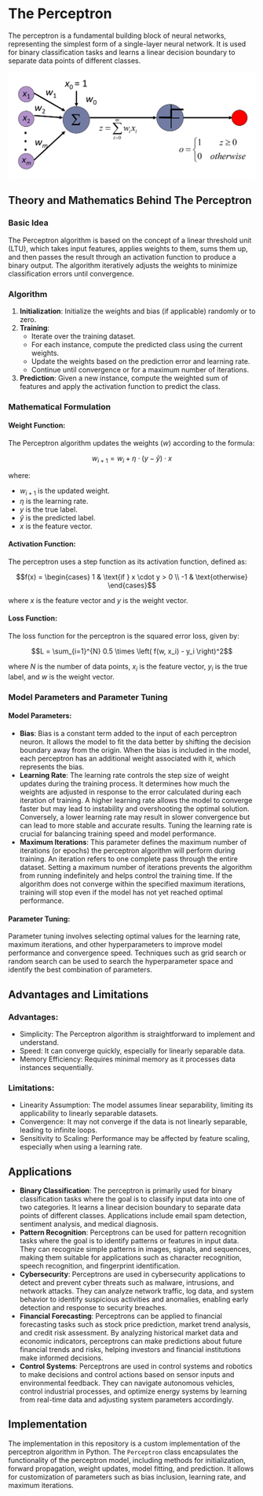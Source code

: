 # The Perceptron

The perceptron is a fundamental building block of neural networks, representing the simplest form of a single-layer neural network. It is used for binary classification tasks and learns a linear decision boundary to separate data points of different classes.

![image](https://github.com/kjarjoura/INDE577/blob/main/Images/per.png)

## Theory and Mathematics Behind The Perceptron

### Basic Idea

The Perceptron algorithm is based on the concept of a linear threshold unit (LTU), which takes input features, applies weights to them, sums them up, and then passes the result through an activation function to produce a binary output. The algorithm iteratively adjusts the weights to minimize classification errors until convergence.

### Algorithm

1. **Initialization**: Initialize the weights and bias (if applicable) randomly or to zero.
2. **Training**:
   - Iterate over the training dataset.
   - For each instance, compute the predicted class using the current weights.
   - Update the weights based on the prediction error and learning rate.
   - Continue until convergence or for a maximum number of iterations.
3. **Prediction**: Given a new instance, compute the weighted sum of features and apply the activation function to predict the class.

### Mathematical Formulation

#### Weight Function:
The Perceptron algorithm updates the weights ($w$) according to the formula:

$$w_{i+1} = w_i + \eta \cdot (y - \hat{y}) \cdot x$$

where:
- $w_{i+1}$ is the updated weight.
- $\eta$ is the learning rate.
- $y$ is the true label.
- $\hat{y}$ is the predicted label.
- $x$ is the feature vector.

#### Activation Function:
The perceptron uses a step function as its activation function, defined as:

$$f(x) = 
\begin{cases} 
1 & \text{if } x \cdot y > 0 \\
-1 & \text{otherwise}
\end{cases}$$

where $x$ is the feature vector and $y$ is the weight vector.

#### Loss Function:
The loss function for the perceptron is the squared error loss, given by:

$$L = \sum_{i=1}^{N} 0.5 \times \left( f(w, x_i) - y_i \right)^2$$

where $N$ is the number of data points, $x_i$ is the feature vector, $y_i$ is the true label, and $w$ is the weight vector.

### Model Parameters and Parameter Tuning

#### Model Parameters:
- **Bias**: Bias is a constant term added to the input of each perceptron neuron. It allows the model to fit the data better by shifting the decision boundary away from the origin. When the bias is included in the model, each perceptron has an additional weight associated with it, which represents the bias.
- **Learning Rate**: The learning rate controls the step size of weight updates during the training process. It determines how much the weights are adjusted in response to the error calculated during each iteration of training. A higher learning rate allows the model to converge faster but may lead to instability and overshooting the optimal solution. Conversely, a lower learning rate may result in slower convergence but can lead to more stable and accurate results. Tuning the learning rate is crucial for balancing training speed and model performance.
- **Maximum Iterations**: This parameter defines the maximum number of iterations (or epochs) the perceptron algorithm will perform during training. An iteration refers to one complete pass through the entire dataset. Setting a maximum number of iterations prevents the algorithm from running indefinitely and helps control the training time. If the algorithm does not converge within the specified maximum iterations, training will stop even if the model has not yet reached optimal performance.
  
#### Parameter Tuning:
Parameter tuning involves selecting optimal values for the learning rate, maximum iterations, and other hyperparameters to improve model performance and convergence speed. Techniques such as grid search or random search can be used to search the hyperparameter space and identify the best combination of parameters.

## Advantages and Limitations

### Advantages:
- Simplicity: The Perceptron algorithm is straightforward to implement and understand.
- Speed: It can converge quickly, especially for linearly separable data.
- Memory Efficiency: Requires minimal memory as it processes data instances sequentially.

### Limitations:
- Linearity Assumption: The model assumes linear separability, limiting its applicability to linearly separable datasets.
- Convergence: It may not converge if the data is not linearly separable, leading to infinite loops.
- Sensitivity to Scaling: Performance may be affected by feature scaling, especially when using a learning rate.

## Applications

- **Binary Classification**: The perceptron is primarily used for binary classification tasks where the goal is to classify input data into one of two categories. It learns a linear decision boundary to separate data points of different classes. Applications include email spam detection, sentiment analysis, and medical diagnosis.
- **Pattern Recognition**: Perceptrons can be used for pattern recognition tasks where the goal is to identify patterns or features in input data. They can recognize simple patterns in images, signals, and sequences, making them suitable for applications such as character recognition, speech recognition, and fingerprint identification.
- **Cybersecurity**: Perceptrons are used in cybersecurity applications to detect and prevent cyber threats such as malware, intrusions, and network attacks. They can analyze network traffic, log data, and system behavior to identify suspicious activities and anomalies, enabling early detection and response to security breaches.
- **Financial Forecasting**: Perceptrons can be applied to financial forecasting tasks such as stock price prediction, market trend analysis, and credit risk assessment. By analyzing historical market data and economic indicators, perceptrons can make predictions about future financial trends and risks, helping investors and financial institutions make informed decisions.
- **Control Systems**: Perceptrons are used in control systems and robotics to make decisions and control actions based on sensor inputs and environmental feedback. They can navigate autonomous vehicles, control industrial processes, and optimize energy systems by learning from real-time data and adjusting system parameters accordingly.

## Implementation

The implementation in this repository is a custom implementation of the perceptron algorithm in Python. The `Perceptron` class encapsulates the functionality of the perceptron model, including methods for initialization, forward propagation, weight updates, model fitting, and prediction. It allows for customization of parameters such as bias inclusion, learning rate, and maximum iterations.

